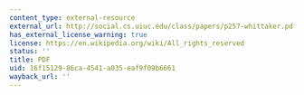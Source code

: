 ```yaml
---
content_type: external-resource
external_url: http://social.cs.uiuc.edu/class/papers/p257-whittaker.pdf
has_external_license_warning: true
license: https://en.wikipedia.org/wiki/All_rights_reserved
status: ''
title: PDF
uid: 16f15129-86ca-4541-a035-eaf9f09b6661
wayback_url: ''
---
```

